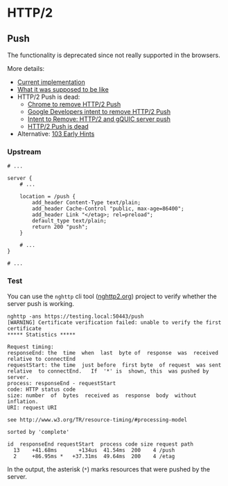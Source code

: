 # HTTP/2

## Push

The functionality is deprecated since not really supported in the browsers.

More details:
- [Current implementation](https://www.w3.org/TR/preload/)
- [What it was supposed to be like](https://medium.com/@mena.meseha/http-2-server-push-tutorial-d8714154ef9a)
- HTTP/2 Push is dead:
  - [Chrome to remove HTTP/2 Push](https://www.ctrl.blog/entry/http2-push-chromium-deprecation.html)
  - [Google Developers intent to remove HTTP/2 Push](https://community.cloudflare.com/t/google-developers-intent-to-remove-http-2-push/261338)
  - [Intent to Remove: HTTP/2 and gQUIC server push](https://groups.google.com/a/chromium.org/g/blink-dev/c/K3rYLvmQUBY/m/vOWBKZGoAQAJ)
  - [HTTP/2 Push is dead](https://evertpot.com/http-2-push-is-dead/)
- Alternative: [103 Early Hints](https://developer.mozilla.org/en-US/docs/Web/HTTP/Status/103)

### Upstream

```nginx
# ...

server {
    # ...

    location = /push {
        add_header Content-Type text/plain;
        add_header Cache-Control "public, max-age=86400";
        add_header Link "</etag>; rel=preload";
        default_type text/plain;
        return 200 "push";
    }

    # ...
}

# ...
```

### Test

You can use the `nghttp` cli tool ([nghttp2.org](https://nghttp2.org/)) project to verify whether the server push is working.

```console
nghttp -ans https://testing.local:50443/push
[WARNING] Certificate verification failed: unable to verify the first certificate
***** Statistics *****

Request timing:
responseEnd: the  time  when  last  byte of  response  was  received relative to connectEnd
requestStart: the time  just before  first byte  of request  was sent relative  to connectEnd.   If  '*' is  shown, this  was pushed by server.
process: responseEnd - requestStart
code: HTTP status code
size: number  of  bytes  received as  response  body  without inflation.
URI: request URI

see http://www.w3.org/TR/resource-timing/#processing-model

sorted by 'complete'

id  responseEnd requestStart  process code size request path
  13    +41.68ms       +134us  41.54ms  200    4 /push
  2     +86.95ms *   +37.31ms  49.64ms  200    4 /etag
```

In the output, the asterisk (`*`) marks resources that were pushed by the server.
